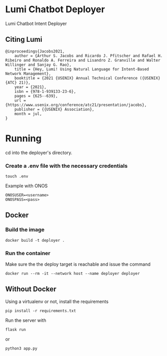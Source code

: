 # Lumi Chatbot Deployer
Lumi Chatbot Intent Deployer


## Citing Lumi
```
@inproceedings{Jacobs2021,
    author = {Arthur S. Jacobs and Ricardo J. Pfitscher and Rafael H. Ribeiro and Ronaldo A. Ferreira and Lisandro Z. Granville and Walter Willinger and Sanjay G. Rao},
    title = {Hey, Lumi! Using Natural Language for Intent-Based Network Management},
    booktitle = {2021 {USENIX} Annual Technical Conference ({USENIX} {ATC} 21)},
    year = {2021},
    isbn = {978-1-939133-23-6},
    pages = {625--639},
    url = {https://www.usenix.org/conference/atc21/presentation/jacobs},
    publisher = {{USENIX} Association},
    month = jul,
}
```
# Running
cd into the deployer's directory.
### Create a .env file with the necessary credentials
```
touch .env
```
Example with ONOS
```
ONOSUSER=<username>
ONOSPASS=<pass>
```
## Docker
### Build the image
```
docker build -t deployer .
```
### Run the container
Make sure the the deploy target is reachable and issue the command
```
docker run --rm -it --network host --name deployer deployer
```

## Without Docker
Using a virtualenv or not, install the requirements
```
pip install -r requirements.txt
```
Run the server with
```
flask run
```
or
```
python3 app.py
```


